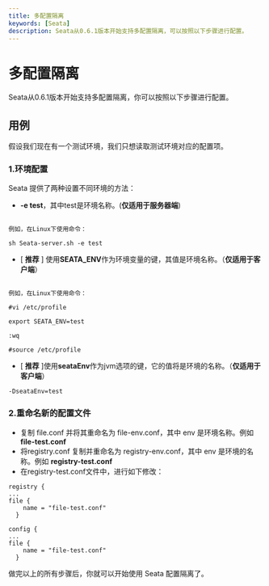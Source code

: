 ```yaml
---
title: 多配置隔离
keywords: [Seata]
description: Seata从0.6.1版本开始支持多配置隔离，可以按照以下步骤进行配置。
---
```


# 多配置隔离

Seata从0.6.1版本开始支持多配置隔离，你可以按照以下步骤进行配置。

## 用例

假设我们现在有一个测试环境，我们只想读取测试环境对应的配置项。

### 1.环境配置

Seata 提供了两种设置不同环境的方法：

- **-e test**，其中test是环境名称。(**仅适用于服务器端**)
```shell

例如，在Linux下使用命令：

sh Seata-server.sh -e test
```
- [ **推荐** ] 使用**SEATA_ENV**作为环境变量的键，其值是环境名称。（**仅适用于客户端**）
```shell

例如，在Linux下使用命令：

#vi /etc/profile 

export SEATA_ENV=test

:wq

#source /etc/profile
```
- [ **推荐** ]使用**seataEnv**作为jvm选项的键，它的值将是环境的名称。（**仅适用于客户端**）
```
-DseataEnv=test
```

### 2.重命名新的配置文件

- 复制 file.conf 并将其重命名为 file-env.conf，其中 env 是环境名称。例如 **file-test.conf**
- 将registry.conf 复制并重命名为 registry-env.conf，其中 env 是环境的名称。例如 **registry-test.conf**
- 在registry-test.conf文件中，进行如下修改：
```shell
registry {
...
file {
    name = "file-test.conf"
  }

config {
...
file {
    name = "file-test.conf"
  }
```

做完以上的所有步骤后，你就可以开始使用 Seata 配置隔离了。
